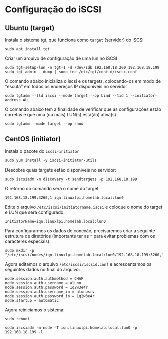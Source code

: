 # Configuração do iSCSI

## Ubuntu (target)

Instala o sistema tgt, que funciona como `target` (servidor) do iSCSI

```
sudo apt install tgt
```

Criar um arquivo de configuração de uma lun no iSCSI

```
sudo tgt-setup-lun -n tgt-1 -d /dev/sdb 192.168.18.200 192.168.18.199
sudo tgt-admin --dump | sudo tee /etc/tgt/conf.d/iscsi.conf
```


O comando abaixo inicializa o iscsi e os targets, colocando-os em modo de "escuta" em todos os endereços IP disponíveis no servidor

```
sudo tgtadm --lld iscsi --mode target --op bind --tid 1 --initiator-address ALL
```

O comando abaixo tem a finalidade de verificar que as configurações estão corretas e que uma (ou mais) LUN(s) está(ão) ativa(s)

```
sudo tgtadm --mode target --op show
```

## CentOS (initiator)

Instala o pacote do `iscsi-initiator`

```
sudo yum install -y iscsi-initiator-utils
```

Descobre quais targets estão disponíveis no servidor:

```
sudo iscsiadm -m discovery -t sendtargets -p 192.168.18.199
```

O retorno do comando será o nome do target

```
192.168.18.199:3260,1 iqn.linuxlpi.homelab.local:lun0
```

Edite o arquivo `/etc/iscsi/initiatorname.iscsi` e coloque o nome do target e LUN que será configurado:

```
InitiatorName=iqn.linuxlpi.homelab.local:lun0
```

Para configurarmos os dados de conexão, precisaremos criar a seguinte estrutura de diretórios (importante ter as `"` para evitar problemas com os caracteres especiais):

```
sudo mkdir -p "/etc/iscsi/nodes/iqn.linuxlpi.homelab.local:lun0/192.168.18.199:3260,1"
```

Agora editamos o arquivo `/etc/iscsi/iscsid.conf` e acrescentamos os seguintes dados no final do arquivo:

```
node.session.auth.authmethod = CHAP
node.session.auth.username = aluno
node.session.auth.password = 1q2w3e4r
node.session.auth.username_in = alunosrv
node.session.auth.password_in = 1q2w3e4r
node.startup = automatic
```

Agora reiniciamos o sistema:

```
sudo reboot
```



```
sudo iscsiadm -m node -T iqn.linuxlpi.homelab.local:lun0 -p 192.168.18.199 -l
```
```
```
```
```
```
```
```
```
```
```
```

